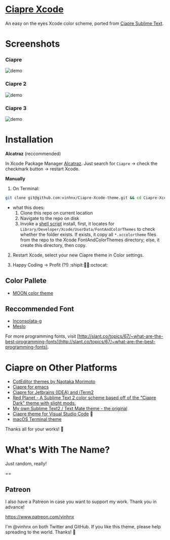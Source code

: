 # [Ciapre Xcode](http://vinhnx.github.io/Ciapre-Xcode-theme)

An easy on the eyes Xcode color scheme, ported from [Ciapre Sublime Text](https://github.com/vinhnx/Ciapre.tmTheme/).

# Screenshots

### Ciapre

![demo](https://raw.github.com/vinhnx/Ciapre-Xcode-theme/master/screenshot/ciapre.png)

### Ciapre 2

![demo](https://raw.github.com/vinhnx/Ciapre-Xcode-theme/master/screenshot/ciapre2.png)

### Ciapre 3

![demo](https://raw.github.com/vinhnx/Ciapre-Xcode-theme/master/screenshot/ciapre3.png)

# Installation

**Alcatraz** (reccommended)

In Xcode Package Manager [Alcatraz](https://github.com/mneorr/Alcatraz). Just search for `Ciapre` -> check the checkmark button -> restart Xcode.

**Manually**

1. On Terminal:

```bash
git clone git@github.com:vinhnx/Ciapre-Xcode-theme.git && cd Ciapre-Xcode-theme && sh install-ciapre-theme.sh
```

-   what this does:
    1. Clone this repo on current location
    2. Navigate to the repo on disk
    3. Invoke a [shell script](https://github.com/vinhnx/Ciapre-Xcode-theme/blob/master/install-ciapre-theme.sh) install, first, it locates for `Library/Developer/Xcode/UserData/FontAndColorThemes` to check whether the folder exists. If exists, it copy all `*.xccolortheme` files from the repo to the Xcode FontAndColorThemes directory; else, it create this directory, then copy.

2. Restart Xcode, select your new Ciapre theme in Color settings.

3. Happy Coding -> Profit (?!) :shipit::ship::rocket::octocat:

## Color Pallete

-   [MOON color theme](https://kuler.adobe.com/#themeID/2320307)

## Reccommended Font

-   [Inconsolata-g](http://leonardo-m.livejournal.com/77079.html)
-   [Meslo](https://github.com/andreberg/Meslo-Font)

For more programming fonts, visit [http://slant.co/topics/67/~what-are-the-best-programming-fonts](http://slant.co/topics/67/~what-are-the-best-programming-fonts).

# Ciapre on Other Platforms

+ [CotEditor themes by Naotaka Morimoto](http://www.naotaka.com/coteditorthemes/#Vinh-Nguyen)
+ [Ciapre for emacs](https://github.com/emacsfodder/tmtheme-to-emacs/blob/master/generatedThemes/ciapre-theme.el)
+ [Ciapre for Jetbrains (IDEA) and iTerm2](https://github.com/zdj/themes#ciapreitermcolors)
+ [Red Planet - A Sublime Text 2 color scheme based off of the "Ciapre Dark" theme with slight mods.](https://github.com/eliquious/Red-Planet-Theme)
+ [My own Sublime Text2 / Text Mate theme - the original](https://github.com/vinhnx/Ciapre.tmTheme)
+ [Ciapre theme for Visual Studio Code](https://marketplace.visualstudio.com/items?itemName=konart.ciapre) :rocket:
+ [macOS Terminal theme](https://github.com/lysyi3m/macos-terminal-themes#ciapre)

Thanks all for your works! :beer:

# What's With The Name?

Just random, really!

==

## Patreon

I also have a Patreon in case you want to support my work. Thank you in advance!

https://www.patreon.com/vinhnx

I'm @vinhnx on both Twitter and GitHub. If you like this theme, please help spreading to the world. Thanks! :rocket:
